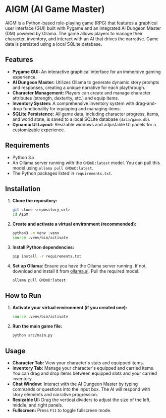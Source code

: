 # AIGM (AI Game Master)

AIGM is a Python-based role-playing game (RPG) that features a graphical user interface (GUI) built with Pygame and an integrated AI Dungeon Master (DM) powered by Ollama. The game allows players to manage their character, inventory, and interact with an AI that drives the narrative. Game data is persisted using a local SQLite database.

## Features

*   **Pygame GUI:** An interactive graphical interface for an immersive gaming experience.
*   **AI Dungeon Master:** Utilizes Ollama to generate dynamic story prompts and responses, creating a unique narrative for each playthrough.
*   **Character Management:** Players can create and manage character attributes (strength, dexterity, etc.) and equip items.
*   **Inventory System:** A comprehensive inventory system with drag-and-drop functionality for equipping and managing items.
*   **SQLite Persistence:** All game data, including character progress, items, and world state, is saved to a local SQLite database (`data/game.db`).
*   **Dynamic UI Layout:** Resizable windows and adjustable UI panels for a customizable experience.

## Requirements

*   Python 3.x
*   An Ollama server running with the `GMDnD:latest` model. You can pull this model using `ollama pull GMDnD:latest`.
*   The Python packages listed in `requirements.txt`.

## Installation

1.  **Clone the repository:**
    ```bash
    git clone <repository_url>
    cd AIGM
    ```

2.  **Create and activate a virtual environment (recommended):**
    ```bash
    python3 -m venv .venv
    source .venv/bin/activate
    ```

3.  **Install Python dependencies:**
    ```bash
    pip install -r requirements.txt
    ```

4.  **Set up Ollama:**
    Ensure you have the Ollama server running. If not, download and install it from [ollama.ai](https://ollama.ai/).
    Pull the required model:
    ```bash
    ollama pull GMDnD:latest
    ```

## How to Run

1.  **Activate your virtual environment (if you created one):**
    ```bash
    source .venv/bin/activate
    ```

2.  **Run the main game file:**
    ```bash
    python src/main.py
    ```

## Usage

*   **Character Tab:** View your character's stats and equipped items.
*   **Inventory Tab:** Manage your character's equipped and carried items. You can drag and drop items between equipped slots and your carried inventory.
*   **Chat Window:** Interact with the AI Dungeon Master by typing commands or questions into the input box. The AI will respond with story elements and narrative progression.
*   **Resizable UI:** Drag the vertical dividers to adjust the size of the left, middle, and right panels.
*   **Fullscreen:** Press `F11` to toggle fullscreen mode.
